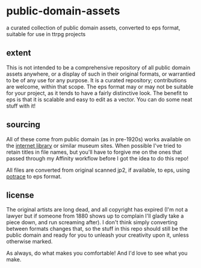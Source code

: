 # public-domain-assets
a curated collection of public domain assets, converted to eps format, suitable for use in ttrpg projects

## extent

This is not intended to be a comprehensive repository of all public domain assets anywhere, or a display of such in their original formats, or warrantied to be of any use for any purpose. It is a curated repository; contributions are welcome, within that scope. The eps format may or may not be suitable for your project, as it tends to have a fairly distinctive look. The benefit to eps is that it is scalable and easy to edit as a vector. You can do some neat stuff with it!

## sourcing

All of these come from public domain (as in pre-1920s) works available on the [internet library](https://archive.org/) or similar museum sites. When possible I've tried to retain titles in file names, but you'll have to forgive me on the ones that passed through my Affinity workflow before I got the idea to do this repo! 

All files are converted from original scanned jp2, if available, to eps, using [potrace](http://potrace.sourceforge.net/) to eps format.

## license

The original artists are long dead, and all copyright has expired (I'm not a lawyer but if someone from 1880 shows up to complain I'll gladly take a piece down, and run screaming after). I don't think simply converting between formats changes that, so the stuff in this repo should still be the public domain and ready for you to unleash your creativity upon it, unless otherwise marked. 

As always, do what makes you comfortable! And I'd love to see what you make.
